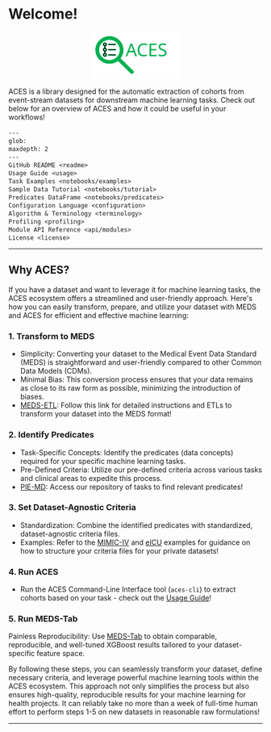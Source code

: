# Welcome!

<p align="center">
  <a href="https://eventstreamaces.readthedocs.io/en/latest/index.html"><img alt="ACES" src="https://raw.githubusercontent.com/justin13601/ACES/bbde3d2047d30f2203cc09a288a8e3565a0d7d62/docs/source/assets/aces_logo_text.svg" width=35%></a>
</p>

ACES is a library designed for the automatic extraction of cohorts from event-stream datasets for downstream machine learning tasks. Check out below for an overview of ACES and how it could be useful in your workflows!

```{toctree}
---
glob:
maxdepth: 2
---
GitHub README <readme>
Usage Guide <usage>
Task Examples <notebooks/examples>
Sample Data Tutorial <notebooks/tutorial>
Predicates DataFrame <notebooks/predicates>
Configuration Language <configuration>
Algorithm & Terminology <terminology>
Profiling <profiling>
Module API Reference <api/modules>
License <license>
```

______________________________________________________________________

## Why ACES?

If you have a dataset and want to leverage it for machine learning tasks, the ACES ecosystem offers a streamlined and user-friendly approach. Here's how you can easily transform, prepare, and utilize your dataset with MEDS and ACES for efficient and effective machine learning:

### 1. Transform to MEDS

- Simplicity: Converting your dataset to the Medical Event Data Standard (MEDS) is straightforward and user-friendly compared to other Common Data Models (CDMs).
- Minimal Bias: This conversion process ensures that your data remains as close to its raw form as possible, minimizing the introduction of biases.
- [MEDS-ETL](https://github.com/Medical-Event-Data-Standard/meds_etl): Follow this link for detailed instructions and ETLs to transform your dataset into the MEDS format!

### 2. Identify Predicates

- Task-Specific Concepts: Identify the predicates (data concepts) required for your specific machine learning tasks.
- Pre-Defined Criteria: Utilize our pre-defined criteria across various tasks and clinical areas to expedite this process.
- [PIE-MD](https://github.com/mmcdermott/PIE_MD/tree/main/tasks/criteria): Access our repository of tasks to find relevant predicates!

### 3. Set Dataset-Agnostic Criteria

- Standardization: Combine the identified predicates with standardized, dataset-agnostic criteria files.
- Examples: Refer to the [MIMIC-IV](https://github.com/mmcdermott/PIE_MD/tree/main/tasks/MIMIC-IV) and [eICU](https://github.com/mmcdermott/PIE_MD/tree/main/tasks/eICU) examples for guidance on how to structure your criteria files for your private datasets!

### 4. Run ACES

- Run the ACES Command-Line Interface tool (`aces-cli`) to extract cohorts based on your task - check out the [Usage Guide](https://eventstreamaces.readthedocs.io/en/latest/usage.html)!

### 5. Run MEDS-Tab

Painless Reproducibility: Use [MEDS-Tab](https://github.com/mmcdermott/MEDS_TAB_MIMIC_IV/tree/main/tasks) to obtain comparable, reproducible, and well-tuned XGBoost results tailored to your dataset-specific feature space.

By following these steps, you can seamlessly transform your dataset, define necessary criteria, and leverage powerful machine learning tools within the ACES ecosystem. This approach not only simplifies the process but also ensures high-quality, reproducible results for your machine learning for health projects. It can reliably take no more than a week of full-time human effort to perform steps 1-5 on new datasets in reasonable raw formulations!

______________________________________________________________________
